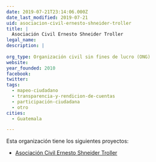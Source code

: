 ```yaml
---
date: 2019-07-21T23:14:06.000Z
date_last_modified: 2019-07-21
uid: asociacion-civil-ernesto-shneider-troller
title: |
  Asociación Civil Ernesto Shneider Troller
legal_name: 
description: |
  
org_type: Organización civil sin fines de lucro (ONG)
website: 
year_founded: 2010
facebook: 
twitter: 
tags:
  - mapeo-ciudadano
  - transparencia-y-rendicion-de-cuentas
  - participación-ciudadana
  - otro
cities: 
  - Guatemala

---
```


Esta organización tiene los siguientes proyectos:

- [Asociación Civil Ernesto Shneider Troller](/proyectos/asociacion-civil-ernesto-shneider-troller)
